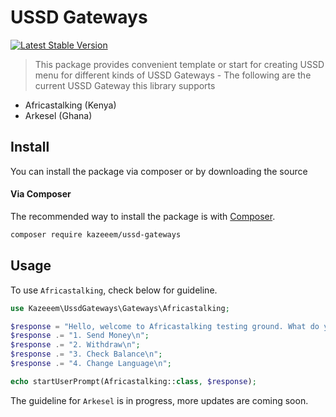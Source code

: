 # USSD Gateways

[![Latest Stable Version](https://img.shields.io/packagist/v/africastalking/africastalking)](https://packagist.org/packages/africastalking/africastalking)

> This package provides convenient template or start for creating USSD menu for different kinds of USSD Gateways - The following are the current USSD Gateway this library supports

- Africastalking (Kenya)
- Arkesel (Ghana)

## Install

You can install the package via composer or by downloading the source

#### Via Composer

The recommended way to install the package is with [Composer](http://getcomposer.org/).

```bash
composer require kazeeem/ussd-gateways
```

## Usage

To use `Africastalking`, check below for guideline.

```php
use Kazeeem\UssdGateways\Gateways\Africastalking;

$response = "Hello, welcome to Africastalking testing ground. What do you want to do today?\n";
$response .= "1. Send Money\n";
$response .= "2. Withdraw\n";
$response .= "3. Check Balance\n";
$response .= "4. Change Language\n";

echo startUserPrompt(Africastalking::class, $response);
```

The guideline for `Arkesel` is in progress, more updates are coming soon.